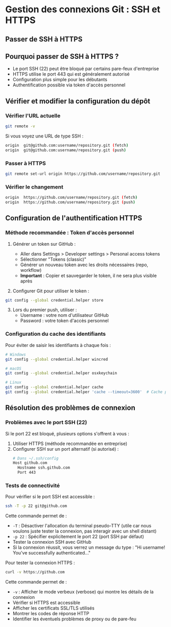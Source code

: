 # Gestion des connexions Git : SSH et HTTPS

## Passer de SSH à HTTPS

## Pourquoi passer de SSH à HTTPS ?
- Le port SSH (22) peut être bloqué par certains pare-feux d'entreprise
- HTTPS utilise le port 443 qui est généralement autorisé
- Configuration plus simple pour les débutants
- Authentification possible via token d'accès personnel

## Vérifier et modifier la configuration du dépôt
### Vérifier l'URL actuelle
```bash
git remote -v
```
Si vous voyez une URL de type SSH :
```bash
origin  git@github.com:username/repository.git (fetch)
origin  git@github.com:username/repository.git (push)
```

### Passer à HTTPS
```bash
git remote set-url origin https://github.com/username/repository.git
```

### Vérifier le changement
```bash
origin  https://github.com/username/repository.git (fetch)
origin  https://github.com/username/repository.git (push)
```

## Configuration de l'authentification HTTPS

### Méthode recommandée : Token d'accès personnel
1. Générer un token sur GitHub :
   - Aller dans Settings > Developer settings > Personal access tokens
   - Sélectionner "Tokens (classic)"
   - Générer un nouveau token avec les droits nécessaires (repo, workflow)
   - **Important** : Copier et sauvegarder le token, il ne sera plus visible après

2. Configurer Git pour utiliser le token :
```bash
git config --global credential.helper store
```

3. Lors du premier push, utiliser :
   - Username : votre nom d'utilisateur GitHub
   - Password : votre token d'accès personnel

### Configuration du cache des identifiants
Pour éviter de saisir les identifiants à chaque fois :
```bash
# Windows
git config --global credential.helper wincred

# macOS
git config --global credential.helper osxkeychain

# Linux
git config --global credential.helper cache
git config --global credential.helper 'cache --timeout=3600'  # Cache pendant 1 heure
```

## Résolution des problèmes de connexion
### Problèmes avec le port SSH (22)
Si le port 22 est bloqué, plusieurs options s'offrent à vous :
1. Utiliser HTTPS (méthode recommandée en entreprise)
2. Configurer SSH sur un port alternatif (si autorisé) :
   ```bash
   # Dans ~/.ssh/config
   Host github.com
     Hostname ssh.github.com
     Port 443
   ```

### Tests de connectivité
Pour vérifier si le port SSH est accessible :
```bash
ssh -T -p 22 git@github.com
```
Cette commande permet de :
- `-T` : Désactiver l'allocation du terminal pseudo-TTY (utile car nous voulons juste tester la connexion, pas interagir avec un shell distant)
- `-p 22` : Spécifier explicitement le port 22 (port SSH par défaut)
- Tester la connexion SSH avec GitHub
- Si la connexion réussit, vous verrez un message du type : "Hi username! You've successfully authenticated..."

Pour tester la connexion HTTPS :
```bash
curl -v https://github.com
```
Cette commande permet de :
- `-v` : Afficher le mode verbeux (verbose) qui montre les détails de la connexion
- Vérifier si HTTPS est accessible
- Afficher les certificats SSL/TLS utilisés
- Montrer les codes de réponse HTTP
- Identifier les éventuels problèmes de proxy ou de pare-feu




